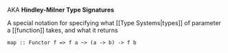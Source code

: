 AKA **Hindley-Milner Type Signatures**

A special notation for specifying what [[Type Systems|types]] of parameter a [[function]] takes, and what it returns

`map :: Functor f => f a ~> (a -> b) -> f b`
